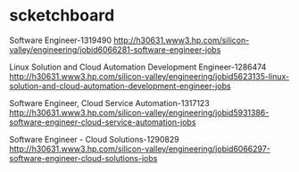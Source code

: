 scketchboard
============


Software Engineer-1319490
http://h30631.www3.hp.com/silicon-valley/engineering/jobid6066281-software-engineer-jobs

Linux Solution and Cloud Automation Development Engineer-1286474
http://h30631.www3.hp.com/silicon-valley/engineering/jobid5623135-linux-solution-and-cloud-automation-development-engineer-jobs

Software Engineer, Cloud Service Automation-1317123
http://h30631.www3.hp.com/silicon-valley/engineering/jobid5931386-software-engineer-cloud-service-automation-jobs

Software Engineer - Cloud Solutions-1290829
http://h30631.www3.hp.com/silicon-valley/engineering/jobid6066297-software-engineer-cloud-solutions-jobs
